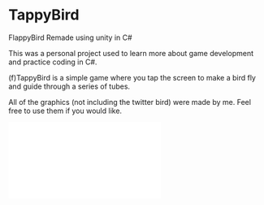 # TappyBird
FlappyBird Remade using unity in C#

This was a personal project used to learn more about game development and practice coding in C#. 

(f)TappyBird is a simple game where you tap the screen to make a bird fly and guide through a series of tubes. 


All of the graphics (not including the twitter bird) were made by me. Feel free to use them if you would like. 

![](SCREEN_SHOTS_DEMO/TappyBird_ScreenShots.pdf)
